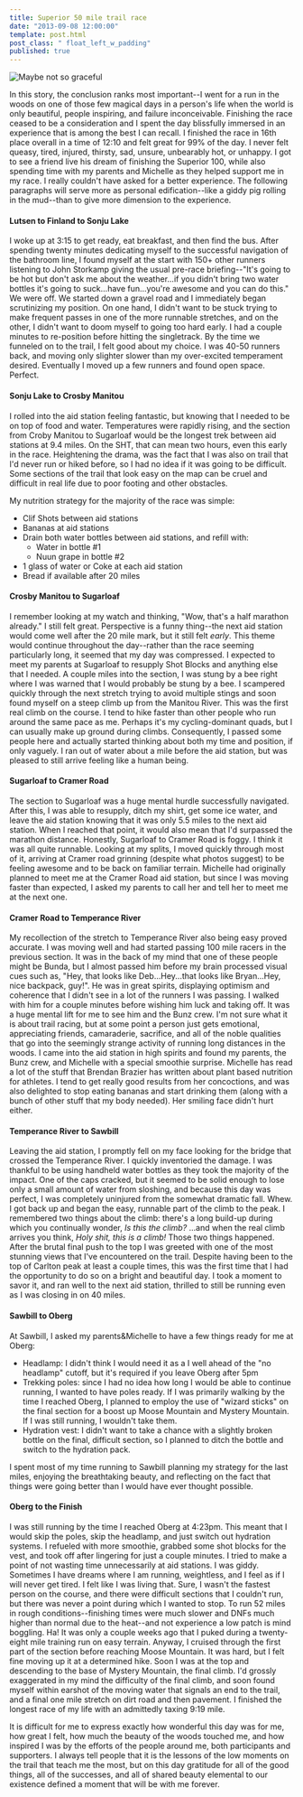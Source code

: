 ```yaml
---
title: Superior 50 mile trail race
date: "2013-09-08 12:00:00"
template: post.html
post_class: " float_left_w_padding"
published: true
---
```


![Maybe not so graceful](http://slowtheory.openphoto.me.s3.amazonaws.com/custom/201309/third-stop-72d75a_450x450.jpg) 

In this story, the conclusion ranks most important--I went for a run in the woods on one of those few magical days in a person's life when the world is only beautiful, people  inspiring, and failure inconceivable. Finishing the race ceased to be a consideration and I spent the day blissfully immersed in an experience that is among the best I can recall. I finished the race in 16th place overall in a time of 12:10 and felt great for 99% of the day. I never felt queasy, tired, injured, thirsty, sad, unsure, unbearably hot, or unhappy. I got to see a friend live his dream of finishing the Superior 100, while also spending time with my parents and Michelle as they helped support me in my race. I really couldn't have asked for a better experience. The following paragraphs will serve more as personal edification--like a giddy pig rolling in the mud--than to give more dimension to the experience.

#### Lutsen to Finland to Sonju Lake

I woke up at 3:15 to get ready, eat breakfast, and then find the bus. After spending twenty minutes dedicating myself to the successful navigation of the bathroom line, I found myself at the start with 150+ other runners listening to John Storkamp giving the usual pre-race briefing--"It's going to be hot but don't ask me about the weather...if you didn't bring two water bottles it's going to suck...have fun...you're awesome and you can do this." We were off. We started down a gravel road and I immediately began scrutinizing my position. On one hand, I didn't want to be stuck trying to make frequent passes in one of the more runnable stretches, and on the other, I didn't want to doom myself to going too hard early. I had a couple minutes to re-position before hitting the singletrack. By the time we funneled on to the trail, I felt good about my choice. I was 40-50 runners back, and moving only slighter slower than my over-excited temperament desired. Eventually I moved up a few runners and found open space. Perfect.

#### Sonju Lake to Crosby Manitou

I rolled into the aid station feeling fantastic, but knowing that I needed to be on top of food and water. Temperatures were rapidly rising, and the section from Croby Manitou to Sugarloaf would be the longest trek between aid stations at 9.4 miles. On the SHT, that can mean two hours, even this early in the race. Heightening the drama, was the fact that I was also on trail that I'd never run or hiked before, so I had no idea if it was going to be difficult. Some sections of the trail that look easy on the map can be cruel and difficult in real life due to poor footing and other obstacles. 

My nutrition strategy for the majority of the race was simple:

- Clif Shots between aid stations
- Bananas at aid stations
- Drain both water bottles between aid stations, and refill with:
  - Water in bottle #1
  - Nuun grape in bottle #2
- 1 glass of water or Coke at each aid station
- Bread if available after 20 miles

#### Crosby Manitou to Sugarloaf

I remember looking at my watch and thinking, "Wow, that's a half marathon already." I still felt great. Perspective is a funny thing--the next aid station would come well after the 20 mile mark, but it still felt *early*. This theme would continue throughout the day--rather than the race seeming particularly long, it seemed that my day was compressed. I expected to meet my parents at Sugarloaf to resupply Shot Blocks and anything else that I needed. A couple miles into the section, I was stung by a bee right where I was warned that I would probably be stung by a bee. I scampered quickly through the next stretch trying to avoid multiple stings and soon found myself on a steep climb up from the Manitou River. This was the first real climb on the course. I tend to hike faster than other people who run around the same pace as me. Perhaps it's my cycling-dominant quads, but I can usually make up ground during climbs. Consequently, I passed some people here and actually started thinking about both my time and position, if only vaguely. I ran out of water about a mile before the aid station, but was pleased to still arrive feeling like a human being.

#### Sugarloaf to Cramer Road

The section to Sugarloaf was a huge mental hurdle successfully navigated. After this, I was able to resupply, ditch my shirt, get some ice water, and leave the aid station knowing that it was only 5.5 miles to the next aid station. When I reached that point, it would also mean that I'd surpassed the marathon distance. Honestly, Sugarloaf to Cramer Road is foggy. I think it was all quite runnable. Looking at my splits, I moved quickly through most of it, arriving at Cramer road grinning (despite what photos suggest) to be feeling awesome and to be back on familiar terrain. Michelle had originally planned to meet me at the Cramer Road aid station, but since I was moving faster than expected, I asked my parents to call her and tell her to meet me at the next one.

#### Cramer Road to Temperance River

My recollection of the stretch to Temperance River also being easy proved accurate. I was moving well and had started passing 100 mile racers in the previous section. It was in the back of my mind that one of these people might be Bunda, but I almost passed him before my brain processed visual cues such as, "Hey, that looks like Deb...Hey...that looks like Bryan...Hey, nice backpack, guy!". He was in great spirits, displaying optimism and coherence that I didn't see in a lot of the runners I was passing. I walked with him for a couple minutes before wishing him luck and taking off. It was a huge mental lift for me to see him and the Bunz crew. I'm not sure what it is about trail racing, but at some point a person just gets emotional, appreciating friends, camaraderie, sacrifice, and all of the noble qualities that go into the seemingly strange activity of running long distances in the woods. I came into the aid station in high spirits and found my parents, the Bunz crew, and Michelle with a special smoothie surprise. Michelle has read a lot of the stuff that Brendan Brazier has written about plant based nutrition for athletes. I tend to get really good results from her concoctions, and was also delighted to stop eating bananas and start drinking them (along with a bunch of other stuff that my body needed). Her smiling face didn't hurt either.

#### Temperance River to Sawbill

Leaving the aid station, I promptly fell on my face looking for the bridge that crossed the Temperance River. I quickly inventoried the damage. I was thankful to be using handheld water bottles as they took the majority of the impact. One of the caps cracked, but it seemed to be solid enough to lose only a small amount of water from sloshing, and because this day was perfect, I was completely uninjured from the somewhat dramatic fall. Whew. I got back up and began the easy, runnable part of the climb to the peak. I remembered two things about the climb: there's a long build-up during which you continually wonder, *Is this the climb?* ...and when the real climb arrives you think, *Holy shit, this is a climb!* Those two things happened. After the brutal final push to the top I was greeted with one of the most stunning views that I've encountered on the trail. Despite having been to the top of Carlton peak at least a couple times, this was the first time that I had the opportunity to do so on a bright and beautiful day. I took a moment to savor it, and ran well to the next aid station, thrilled to still be running even as I was closing in on 40 miles.

#### Sawbill to Oberg

At Sawbill, I asked my parents&amp;Michelle to have a few things ready for me at Oberg:

- Headlamp: I didn't think I would need it as a I well ahead of the "no headlamp" cutoff, but it's required if you leave Oberg after 5pm
- Trekking poles: since I had no idea how long I would be able to continue running, I wanted to have poles ready. If I was primarily walking by the time I reached Oberg, I planned to employ the use of "wizard sticks" on the final section for a boost up Moose Mountain and Mystery Mountain. If I was still running, I wouldn't take them.
- Hydration vest: I didn't want to take a chance with a slightly broken bottle on the final, difficult section, so I planned to ditch the bottle and switch to the hydration pack.

I spent most of my time running to Sawbill planning my strategy for the last miles, enjoying the breathtaking beauty, and reflecting on the fact that things were going better than I would have ever thought possible.

#### Oberg to the Finish

I was still running by the time I reached Oberg at 4:23pm. This meant that I would skip the poles, skip the headlamp, and just switch out hydration systems. I refueled with more smoothie, grabbed some shot blocks for the vest, and took off after lingering for just a couple minutes. I tried to make a point of not wasting time unnecessarily at aid stations. I was giddy. Sometimes I have dreams where I am running, weightless, and I feel as if I will never get tired. I felt like I was living that. Sure, I wasn't the fastest person on the course, and there were difficult sections that I couldn't run, but there was never a point during which I wanted to stop. To run 52 miles in rough conditions--finishing times were much slower and DNFs much higher than normal due to the heat--and not experience a low patch is mind boggling. Ha! It was only a couple weeks ago that I puked during a twenty-eight mile training run on easy terrain. Anyway, I cruised through the first part of the section before reaching Moose Mountain. It was hard, but I felt fine moving up it at a determined hike. Soon I was at the top and descending to the base of Mystery Mountain, the final climb. I'd grossly exaggerated in my mind the difficulty of the final climb, and soon found myself within earshot of the moving water that signals an end to the trail, and a final one mile stretch on dirt road and then pavement. I finished the longest race of my life with an admittedly taxing 9:19 mile. 

It is difficult for me to express exactly how wonderful this day was for me, how great I felt, how much the beauty of the woods touched me, and how inspired I was by the efforts of the people around me, both participants and supporters. I always tell people that it is the lessons of the low moments on the trail that teach me the most, but on this day gratitude for all of the good things, all of the successes, and all of shared beauty elemental to our existence defined a moment that will be with me forever.